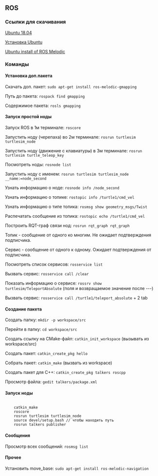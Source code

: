 <h2>ROS</h2>
<h3>Ссылки для скачивания</h3>
<p><a href="http://releases.ubuntu.com/18.04/">Ubuntu 18.04</a></p>
<p><a href="https://losst.ru/ustanovka-ubuntu-18-04">Установка Ubuntu</a></p>
<p><a href="http://wiki.ros.org/melodic/Installation/Ubuntu">Ubuntu install of ROS Melodic</a></p>
<h3>Команды</h3>

<h4>Установка доп.пакета</h4>
<p>Скачать доп. пакет: <code>sudo apt-get install ros-melodic-gmapping</code></p>
<p>Путь до пакета: <code>rospack find gmapping</code></p>
<p>Содержимое пакета: <code>rosls gmapping</code></p>

<h4>Запуск простой ноды</h4>
<p>Запуск ROS в 1м терминале: <code>roscore</code></p>
<p>Запустить ноду (черепаха) во 2м терминале: <code>rosrun turtlesim turtlesim_node</code></p>
<p>Запустить ноду (движение с клавиатуры) в 3м терминале: <code>rosrun turtlesim turtle_teleop_key</code></p>
<p>Посмотреть ноды: <code>rosnode list</code></p>
<p>Запустить ноду с именем: <code>rosrun turtlesim turtlesim_node __name:=node_second</code></p>
<p>Узнать информацию о ноде: <code>rosnode info /node_second</code></p>
<p>Узнать информацию о топике: <code>rostopic info /turtle1/cmd_vel</code></p>
<p>Узнать информацию о типе топика: <code>rosmsg show geometry_msgs/Twist</code></p>
<p>Распечатать сообщение из топика: <code>rostopic echo /turtle1/cmd_vel</code></p>
<p>Построить RQT-граф связи нод: <code>rosrun rqt_graph rqt_graph</code></p>
<p>Топик - сообщение от одного ко многим. Не ожидает подтверждения подписчика.</p>
<p>Сервис - сообщение от одного к одному. Ожидает подтверждения от подписчика.</p>
<p>Посмотреть список сервисов: <code>rosservice list</code></p>
<p>Вызвать сервис: <code>rosservice call /clear</code></p>
<p>Показать информацию о сервисе: <code>rossrv show turtlesim/TeleportAbsolute</code> (поля и возвращаемое значение после ---)</p>
<p>Вызвать сервис: <code>rosservice call /turtle1/teleport_absolute</code> + 2 tab</p>

<h4>Создание пакета</h4>
<p>Создать папку: <code>mkdir -p workspace/src</code></p>
<p>Перейти в папку: <code>cd workspace/src</code></p>
<p>Создать ссылку на CMake-файл: <code>catkin_init_workspace</code> (вызывать из workspace/src)</p>
<p>Создать пакет: <code>catkin_create_pkg hello</code></p>
<p>Собрать пакет: <code>catkin_make</code> (вызвать из workspace)</p>
<p>Создать пакет для С++: <code>catkin_create_pkg talkers roscpp</code></p>
<p>Просмотр файла: <code>gedit talkers/package.xml</code></p>

<h4>Запуск ноды</h4>
<code>
	catkin_make
	roscore
	rosrun turtlesim turtlesim_node
	source devel/setup.bash // чтобы находить путь
	rosrun talkers publisher
</code>

<h4>Сообщения</h4>
<p>Просмотр всех сообщений: <code>rosmsg list</code></p>

<h4>Прочее</h4>
<p>Установить move_base: <code>sudo apt-get install ros-melodic-navigation</code></p>